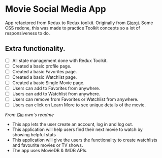 # Movie Social Media App

App refactored from Redux to Redux toolkit. Originally from [Giorgi](https://github.com/giorgigutsaevi/redux-movie-social-app).
Some CSS redone, this was made to practice Toolkit concepts so a lot of responsiveness to do.

## Extra functionality.

- [ ] All state management done with Redux Toolkit.
- [ ] Created a basic profile page.
- [ ] Created a basic Favorites page.
- [ ] Created a basic Watchlist page.
- [ ] Created a basic Single Movie page.
- [ ] Users can add to Favorites from anywhere.
- [ ] Users can add to Watchlist from anywhere.
- [ ] Users can remove from Favorites or Watchlist from anywhere.
- [ ] Users can click on Learn More to see unique details of the movie.

_From [Gio](https://github.com/giorgigutsaevi/redux-movie-social-app) own's readme_

- This app lets the user create an account, log in and log out.
- This application will help users find their next movie to watch by showing helpful stats
- This application will give the users the functionality to create watchlists and favourite movies or TV shows.
- The app uses MovieDB & IMDB APIs.

